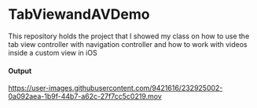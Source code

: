 # TabViewandAVDemo
 This repository holds the project that I showed my class on how to use the tab view controller with navigation controller and how to work with videos inside a custom view in iOS
#### Output
https://user-images.githubusercontent.com/9421616/232925002-0a092aea-1b9f-44b7-a62c-27f7cc5c0219.mov

